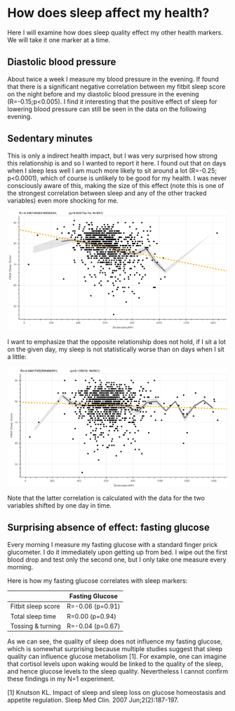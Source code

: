 # How does sleep affect my health?

Here I will examine how does sleep quality effect my other health markers. We will take it one marker at a time.


## Diastolic blood pressure

About twice a week I measure my blood pressure in the evening. If found that there is a significant negative correlation between my fitbit sleep score on the night before and my diastolic blood pressure in the evening (R=-0.15;p<0.005). I find it interesting that the positive effect of sleep for lowering blood pressure can still be seen in the data on the following evening.

## Sedentary minutes

This is only a indirect health impact, but I was very surprised how strong this relationship is and so I wanted to report it here. I found out that on days when I sleep less well I am much more likely
to sit around a lot (R=-0.25; p<0.0001), which of course is unlikely to be good for my health. I was never consciously aware of this, making the size of this effect (note this is one of the strongest correlation between sleep and any of the other tracked variables) even more shocking for me. 


![Fig 1](/assets/images/posts/sleep_impact_on_ohter_health_markers/sedentary_minutes.png)


I want to emphasize that the opposite relationship does not hold, if I sit a lot on the given day, my sleep is not statistically worse than on days when I sit a little:

![Fig 2](/assets/images/posts/sleep_impact_on_ohter_health_markers/sitting_to_fss.png)

Note that the latter correlation is calculated with the data for the two variables shifted by one day in time.

## Surprising absence of effect: fasting glucose

Every morning I measure my fasting glucose with a standard finger prick glucometer. I do it immediately upon getting up from bed. I wipe out the first blood drop and test only the second one, but I only take one measure every morning. 

Here is how my fasting glucose correlates with sleep markers:

|                   |  Fasting Glucose              |
|-------------------|-------------------------------|
|Fitbit sleep score |  R=-0.06 (p=0.91)             |
|Total sleep time   |  R=0.00 (p=0.94)              |
|Tossing & turning  |  R=-0.04 (p=0.67)             |

As we can see, the quality of sleep does not influence my fasting glucose, which is somewhat surprising because multiple studies suggest that sleep quality can influence glucose metabolism [1]. For example, one can imagine that cortisol levels upon waking would be linked to the quality of the sleep, and hence glucose levels to the sleep quality. Nevertheless I cannot confirm these findings in my N=1 experiment. 


[1] Knutson KL. Impact of sleep and sleep loss on glucose homeostasis and appetite regulation. Sleep Med Clin. 2007 Jun;2(2):187-197.

<!-- 
TODO

Weight and FSS
FSS -> Lymphocytes
FSS -> RBC DW
FSS -> ALT
FSS -> AST
FSS -> Hematocrite
-->

